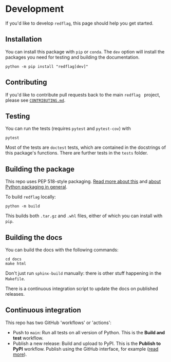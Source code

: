 # Development

If you'd like to develop `redflag`, this page should help you get started.


## Installation

You can install this package with `pip` or `conda`. The `dev` option will install the packages you need for testing and building the documentation.

```shell
python -m pip install "redflag[dev]"
```


## Contributing

If you'd like to contribute pull requests back to the main `redflag ` project, please see [`CONTRIBUTING.md`](https://github.com/scienxlab/redflag/blob/main/CONTRIBUTING.md).


## Testing

You can run the tests (requires `pytest` and `pytest-cov`) with

```shell
pytest
```

Most of the tests are `doctest` tests, which are contained in the docstrings of this package's functions. There are further tests in the `tests` folder.


## Building the package

This repo uses PEP 518-style packaging. [Read more about this](https://setuptools.pypa.io/en/latest/build_meta.html) and [about Python packaging in general](https://packaging.python.org/en/latest/tutorials/packaging-projects/).

To build `redflag` locally:

```shell
python -m build
```

This builds both `.tar.gz` and `.whl` files, either of which you can install with `pip`.


## Building the docs

You can build the docs with the following commands:

```shell
cd docs
make html
```

Don't just run `sphinx-build` manually: there is other stuff happening in the `Makefile`.

There is a continuous integration script to update the docs on published releases.


## Continuous integration

This repo has two GitHub 'workflows' or 'actions':

- Push to `main`: Run all tests on all version of Python. This is the **Build and test** workflow.
- Publish a new release: Build and upload to PyPI. This is the **Publish to PyPI** workflow. Publish using the GitHub interface, for example ([read more](https://docs.github.com/en/repositories/releasing-projects-on-github/managing-releases-in-a-repository)).
